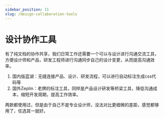 ```yaml
---
sidebar_position: 11
slug: /design-collaboration-tools
---
```


# 设计协作工具



有了纯文档的协作共享，我们日常工作还需要一个可以与设计进行沟通交流工具，方便设计师和产品，研发工程师进行沟通同步自己的设计变更，从而提高沟通效率。

1. 国内版蓝湖：无缝连接产品、设计、研发流程，可以进行自动标注生成css代码等
2. 国外Zeplin：老牌的标注工具，同样是产品设计研发等桥梁工具，降低沟通成本，缩短开发周期，提高工作效率。

两款都使用过，但是由于自己不是专业设计师，没法对比更细微的差距，感觉都够用了，任选其一就好。


